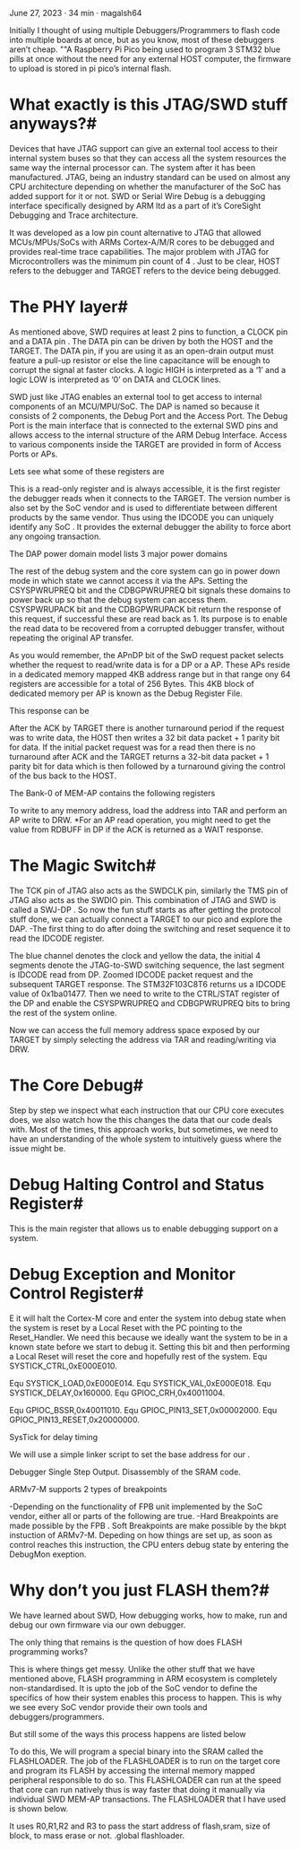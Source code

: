 June 27, 2023 · 34 min · magalsh64

Initially I thought of using multiple Debuggers/Programmers to flash code into multiple boards at once, but as you know, most of these debuggers aren’t cheap. ""A Raspberry Pi Pico being used to program 3 STM32 blue pills at once without the need for any external HOST computer, the firmware to upload is stored in pi pico’s internal flash.

# What exactly is this JTAG/SWD stuff anyways?#

Devices that have JTAG support can give an external tool access to their internal system buses so that they can access all the system resources the same way the internal processor can. The system after it has been manufactured. JTAG, being an industry standard can be used on almost any CPU architecture depending on whether the manufacturer of the SoC has added support for it or not. SWD or Serial Wire Debug is a debugging interface specifically designed by ARM ltd as a part of it’s CoreSight Debugging and Trace architecture.

It was developed as a low pin count alternative to JTAG that allowed MCUs/MPUs/SoCs with ARMs Cortex-A/M/R cores to be debugged and provides real-time trace capabilities. The major problem with JTAG for Microcontrollers was the minimum pin count of 4 . Just to be clear, HOST refers to the debugger and TARGET refers to the device being debugged.

# The PHY layer#

As mentioned above, SWD requires at least 2 pins to function, a CLOCK pin and a DATA pin . The DATA pin can be driven by both the HOST and the TARGET. The DATA pin, if you are using it as an open-drain output must feature a pull-up resistor or else the line capacitance will be enough to corrupt the signal at faster clocks. A logic HIGH is interpreted as a ‘1’ and a logic LOW is interpreted as ‘0’ on DATA and CLOCK lines.

SWD just like JTAG enables an external tool to get access to internal components of an MCU/MPU/SoC. The DAP is named so because it consists of 2 components, the Debug Port and the Access Port. The Debug Port is the main interface that is connected to the external SWD pins and allows access to the internal structure of the ARM Debug Interface. Access to various components inside the TARGET are provided in form of Access Ports or APs.

Lets see what some of these registers are

This is a read-only register and is always accessible, it is the first register the debugger reads when it connects to the TARGET. The version number is also set by the SoC vendor and is used to differentiate between different products by the same vendor. Thus using the IDCODE you can uniquely identify any SoC . It provides the external debugger the ability to force abort any ongoing transaction.

The DAP power domain model lists 3 major power domains

The rest of the debug system and the core system can go in power down mode in which state we cannot access it via the APs. Setting the CSYSPWRUPREQ bit and the CDBGPWRUPREQ bit signals these domains to power back up so that the debug system can access them. CSYSPWRUPACK bit and the CDBGPWRUPACK bit return the response of this request, if successful these are read back as 1. Its purpose is to enable the read data to be recovered from a corrupted debugger transfer, without repeating the original AP transfer.

As you would remember, the APnDP bit of the SwD request packet selects whether the request to read/write data is for a DP or a AP. These APs reside in a dedicated memory mapped 4KB address range but in that range ony 64 registers are accessible for a total of 256 Bytes. This 4KB block of dedicated memory per AP is known as the Debug Register File.

This response can be

After the ACK by TARGET there is another turnaround period if the request was to write data, the HOST then writes a 32 bit data packet + 1 parity bit for data. If the initial packet request was for a read then there is no turnaround after ACK and the TARGET returns a 32-bit data packet + 1 parity bit for data which is then followed by a turnaround giving the control of the bus back to the HOST.

The Bank-0 of MEM-AP contains the following registers

To write to any memory address, load the address into TAR and perform an AP write to DRW. *For an AP read operation, you might need to get the value from RDBUFF in DP if the ACK is returned as a WAIT response.

# The Magic Switch#

The TCK pin of JTAG also acts as the SWDCLK pin, similarly the TMS pin of JTAG also acts as the SWDIO pin. This combination of JTAG and SWD is called a SWJ-DP . So now the fun stuff starts as after getting the protocol stuff done, we can actually connect a TARGET to our pico and explore the DAP. -The first thing to do after doing the switching and reset sequence it to read the IDCODE register.

The blue channel denotes the clock and yellow the data, the initial 4 segments denote the JTAG-to-SWD switching sequence, the last segment is IDCODE read from DP. Zoomed IDCODE packet request and the subsequent TARGET response. The STM32F103C8T6 returns us a IDCODE value of 0x1ba01477. Then we need to write to the CTRL/STAT register of the DP and enable the CSYSPWRUPREQ and CDBGPWRUPREQ bits to bring the rest of the system online.

Now we can access the full memory address space exposed by our TARGET by simply selecting the address via TAR and reading/writing via DRW.

# The Core Debug#

Step by step we inspect what each instruction that our CPU core executes does, we also watch how the this changes the data that our code deals with. Most of the times, this approach works, but sometimes, we need to have an understanding of the whole system to intuitively guess where the issue might be.

#  Debug Halting Control and Status Register#

This is the main register that allows us to enable debugging support on a system.

# Debug Exception and Monitor Control Register#

E it will halt the Cortex-M core and enter the system into debug state when the system is reset by a Local Reset with the PC pointing to the Reset_Handler. We need this because we ideally want the system to be in a known state before we start to debug it. Setting this bit and then performing a Local Reset will reset the core and hopefully rest of the system. Equ SYSTICK_CTRL,0xE000E010.

Equ SYSTICK_LOAD,0xE000E014. Equ SYSTICK_VAL,0xE000E018. Equ SYSTICK_DELAY,0x160000. Equ GPIOC_CRH,0x40011004.

Equ GPIOC_BSSR,0x40011010. Equ GPIOC_PIN13_SET,0x00002000. Equ GPIOC_PIN13_RESET,0x20000000.

SysTick for delay timing

We will use a simple linker script to set the base address for our .

Debugger Single Step Output. Disassembly of the SRAM code.

ARMv7-M supports 2 types of breakpoints

-Depending on the functionality of FPB unit implemented by the SoC vendor, either all or parts of the following are true. -Hard Breakpoints are made possible by the FPB . Soft Breakpoints are make possible by the bkpt instuction of ARMv7-M. Depeding on how things are set up, as soon as control reaches this instruction, the CPU enters debug state by entering the DebugMon exeption.

# Why don’t you just FLASH them?#

We have learned about SWD, How debugging works, how to make, run and debug our own firmware via our own debugger.

The only thing that remains is the question of how does FLASH programming works?

This is where things get messy. Unlike the other stuff that we have mentioned above, FLASH programming in ARM ecosystem is completely non-standardised. It is upto the job of the SoC vendor to define the specifics of how their system enables this process to happen. This is why we see every SoC vendor provide their own tools and debuggers/programmers.

But still some of the ways this process happens are listed below

To do this, We will program a special binary into the SRAM called the FLASHLOADER. The job of the FLASHLOADER is to run on the target core and program its FLASH by accessing the internal memory mapped peripheral responsible to do so. This FLASHLOADER can run at the speed that core can run natively thus is way faster that doing it manually via individual SWD MEM-AP transactions. The FLASHLOADER that I have used is shown below.

It uses R0,R1,R2 and R3 to pass the start address of flash,sram, size of block, to mass erase or not. .global flashloader.